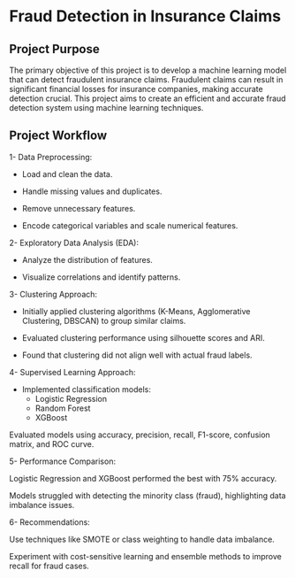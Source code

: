 # Fraud Detection in Insurance Claims

## Project Purpose

The primary objective of this project is to develop a machine learning model that can detect fraudulent insurance claims. Fraudulent claims can result in significant financial losses for insurance companies, making accurate detection crucial. This project aims to create an efficient and accurate fraud detection system using machine learning techniques.

## Project Workflow

1- Data Preprocessing:

* Load and clean the data.

* Handle missing values and duplicates.

* Remove unnecessary features.

* Encode categorical variables and scale numerical features.

2- Exploratory Data Analysis (EDA):

* Analyze the distribution of features.

* Visualize correlations and identify patterns.

3- Clustering Approach:

* Initially applied clustering algorithms (K-Means, Agglomerative Clustering, DBSCAN) to group similar claims.

* Evaluated clustering performance using silhouette scores and ARI.

* Found that clustering did not align well with actual fraud labels.

4- Supervised Learning Approach:

* Implemented classification models:
  * Logistic Regression
  * Random Forest
  *  XGBoost

Evaluated models using accuracy, precision, recall, F1-score, confusion matrix, and ROC curve.

5- Performance Comparison:

Logistic Regression and XGBoost performed the best with 75% accuracy.

Models struggled with detecting the minority class (fraud), highlighting data imbalance issues.

6- Recommendations:

Use techniques like SMOTE or class weighting to handle data imbalance.

Experiment with cost-sensitive learning and ensemble methods to improve recall for fraud cases.

